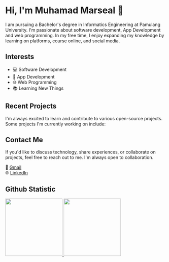 # Hi, I'm Muhamad Marseal 👋

I am pursuing a Bachelor's degree in Informatics Engineering at Pamulang University. I'm passionate about software development, App Development and web programming. In my free time, I enjoy expanding my knowledge by learning on platforms, course online, and social media.

## Interests 

- 💻 Software Development
- 📱 App Development
- 🌐 Web Programming
- 📚 Learning New Things

## Recent Projects 

I'm always excited to learn and contribute to various open-source projects. Some projects I'm currently working on include:

## Contact Me

If you'd like to discuss technology, share experiences, or collaborate on projects, feel free to reach out to me. I'm always open to collaboration.

📧 [Gmail](mailto:mpurwosyahputra@gmail.com) <br>
🌐 [LinkedIn](https://www.linkedin.com/in/muhamad-marseal/)

## Github Statistic
<p align="left">
<a href="https://github.com/mmarseal">
  <img height="180em" src="https://github-readme-stats-eight-theta.vercel.app/api?username=mmarseal&show_icons=true&theme=algolia&include_all_commits=true&count_private=true"/>
  <img height="180em" src="https://github-readme-stats-eight-theta.vercel.app/api/top-langs/?username=mmarseal&layout=compact&layout=compact&theme=algolia"/>
</a>
</p>
